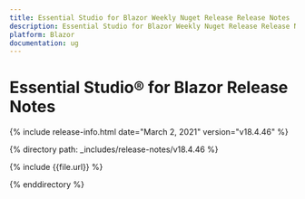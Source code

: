 ```yaml
---
title: Essential Studio for Blazor Weekly Nuget Release Release Notes  
description: Essential Studio for Blazor Weekly Nuget Release Release Notes  
platform: Blazor
documentation: ug
---
```


# Essential Studio&reg; for Blazor  Release Notes  

{% include release-info.html date="March 2, 2021"  version="v18.4.46" %} 

{% directory path: _includes/release-notes/v18.4.46 %}

{% include {{file.url}} %}

{% enddirectory %}











